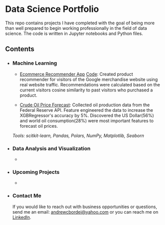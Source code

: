 # Data Science Portfolio
This repo contains projects I have completed with the goal of being more than well prepared to begin working professionally in the field of data science. The code is written in Jupyter notebooks and Python files. 

## Contents 

- ### Machine Learning 
    - [Ecommerce Recommender App](https://bordei-recommender.streamlit.app/) [Code](https://github.com/Andrew-Bordei/Data-Science/tree/main/recommendation_system): Created product recommender for visitors of the Google merchandise website using real website traffic. Recommendations were calculated based on the current visitors cosine similarity to past visitors who purchased a product. 
     
    - [Crude Oil Price Forecast](https://github.com/Andrew-Bordei/Data-Science/tree/main/oil_model): Collected oil production data from the Federal Reserve API. Feature engineered the data to increase the XGBRegressor's accuracy by 5%. Discovered the US Dollar(56%) and world oil consumption(28%) were most important features to forecast oil prices.  

    _Tools: scitkit-learn, Pandas, Polars, NumPy, Matplotlib, Seaborn_

- ### Data Analysis and Visualization 
    - 

- ### Upcoming Projects 
    - 

- ### Contact Me 
    If you would like to reach out with business opportunities or questions, send me an email: andrewcbordei@yahoo.com or you can reach me on [LinkedIn](https://www.linkedin.com/in/andrew-bordei-80448813b/).